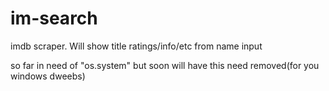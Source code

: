 # im-search
imdb scraper. Will show title ratings/info/etc from name input

so far in need of "os.system" but soon will have this need removed(for you windows dweebs) 
